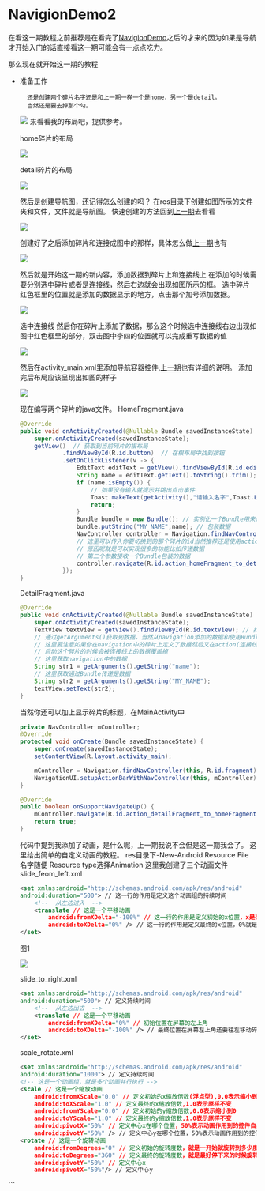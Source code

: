 # NavigionDemo2
    
在看这一期教程之前推荐是在看完了[NavigionDemo](https://github.com/yi-sheep/NavigionDemo)之后的才来的因为如果是导航才开始入门的话直接看这一期可能会有一点点吃力。

那么现在就开始这一期的教程
- 准备工作

        还是创建两个碎片名字还是和上一期一样一个是home，另一个是detail。
        当然还是要去掉那个勾。

    <img src="https://yi-sheep.github.io/NavigionDemo/Res/image/Navigation_2.png">
    来看看我的布局吧，提供参考。

    home碎片的布局

    <img src="https://yi-sheep.github.io/NavigionDemo2/Res/image/Navigion2_1.png">

    detail碎片的布局

    <img src="https://yi-sheep.github.io/NavigionDemo2/Res/image/Navigion2_2.png">
    
    然后是创建导航图，还记得怎么创建的吗？
    在res目录下创建如图所示的文件夹和文件，文件就是导航图。
    快速创建的方法回到[上一期](https://github.com/yi-sheep/NavigionDemo#NavGraph)去看看

    <img src="https://yi-sheep.github.io/NavigionDemo2/Res/image/Navigion2_3.png">

    创建好了之后添加碎片和连接成图中的那样，具体怎么做[上一期](https://github.com/yi-sheep/NavigionDemo#NavGraph)也有

    <img src="https://yi-sheep.github.io/NavigionDemo2/Res/image/Navigion2_4.png">

    然后就是开始这一期的新内容，添加数据到碎片上和连接线上
    在添加的时候需要分别选中碎片或者是连接线，然后右边就会出现如图所示的框。
    选中碎片
    红色框里的位置就是添加的数据显示的地方，点击那个加号添加数据。

    <img src="https://yi-sheep.github.io/NavigionDemo2/Res/image/Navigion2_6.png">

    选中连接线
    然后你在碎片上添加了数据，那么这个时候选中连接线右边出现如图中红色框里的部分，双击图中李四的位置就可以完成重写数据的值

    <img src="https://yi-sheep.github.io/NavigionDemo2/Res/image/Navigion2_7.png">

    然后在activity_main.xml里添加导航容器控件,[上一期](https://github.com/yi-sheep/NavigionDemo#NavHost)也有详细的说明。
    添加完后布局应该呈现出如图的样子

    <img src="https://yi-sheep.github.io/NavigionDemo2/Res/image/Navigion2_5.png">

    现在编写两个碎片的java文件。
    HomeFragment.java
    ```java
    @Override
    public void onActivityCreated(@Nullable Bundle savedInstanceState) {
        super.onActivityCreated(savedInstanceState);
        getView()  // 获取到当前碎片的根布局
                .findViewById(R.id.button)  // 在根布局中找到按钮
                .setOnClickListener(v -> {
                    EditText editText = getView().findViewById(R.id.editText); // 找到输入框
                    String name = editText.getText().toString().trim(); // 获取到输入框的内容
                    if (name.isEmpty()) {
                        // 如果没有输入就提示并跳出点击事件
                        Toast.makeText(getActivity(),"请输入名字",Toast.LENGTH_SHORT).show();
                        return;
                    }
                    Bundle bundle = new Bundle(); // 实例化一个Bundle用来传递数据
                    bundle.putString("MY_NAME",name); // 包装数据
                    NavController controller = Navigation.findNavController(v);
                    // 这里可以传入你要切换到的那个碎片的id当然推荐还是使用action的id
                    // 原因呢就是可以实现很多的功能比如传递数据
                    // 第二个参数接收一个Bundle包装的数据
                    controller.navigate(R.id.action_homeFragment_to_detailFragment,bundle);
                });
    }
    ```
    DetailFragment.java
    ```java
    @Override
    public void onActivityCreated(@Nullable Bundle savedInstanceState) {
        super.onActivityCreated(savedInstanceState);
        TextView textView = getView().findViewById(R.id.textView); // 找到TextView
        // 通过getArguments()获取到数据，当然从navigation添加的数据和使用Bundle传递是数据都可以通过这样获取到
        // 这里要注意如果你在navigation中的碎片上定义了数据然后又在action(连接线)中定义了同样key的数据那么
        // 启动这个碎片的时候会被连接线上的数据覆盖掉
        // 这里获取navigation中的数据
        String str1 = getArguments().getString("name");
        // 这里获取通过Bundle传递是数据
        String str2 = getArguments().getString("MY_NAME");
        textView.setText(str2);
    }
    ```
    当然你还可以加上显示碎片的标题，在MainActivity中

    ```java
    private NavController mController;
    @Override
    protected void onCreate(Bundle savedInstanceState) {
        super.onCreate(savedInstanceState);
        setContentView(R.layout.activity_main);

        mController = Navigation.findNavController(this, R.id.fragment);
        NavigationUI.setupActionBarWithNavController(this, mController);
    }

    @Override
    public boolean onSupportNavigateUp() {
        mController.navigate(R.id.action_detailFragment_to_homeFragment); // 这里将连接线传入，是因为我添加了动画
        return true;
    }
    ```

    代码中提到我添加了动画，是什么呢，上一期我说不会但是这一期我会了。
    这里给出简单的自定义动画的教程。
    res目录下-New-Android Resource File
    名字随便
    Resource type选择Animation
    这里我创建了三个动画文件
    slide_feom_left.xml
    ```xml
    <set xmlns:android="http://schemas.android.com/apk/res/android"
    android:duration="500"> // 这一行的作用是定义这个动画组的持续时间
        <!--  从左边进入  -->
        <translate // 这是一个平移动画
            android:fromXDelta="-100%" // 这一行的作用是定义初始的x位置，x是碎片左上角的x坐标，屏幕的左上角的x坐标是0，-100%表示初始的x坐标在屏幕左上角还要往左移动碎片宽度这么远，如下图1
            android:toXDelta="0%" /> // 这一行的作用是定义最终的x位置，0%就是屏幕的左上角，如图1
    </set>
    ```

    图1

    <img src="https://yi-sheep.github.io/NavigionDemo2/Res/image/Navigion2_8.png">

    slide_to_right.xml
    ```xml
    <set xmlns:android="http://schemas.android.com/apk/res/android"
    android:duration="500"> // 定义持续时间
        <!--  从左边出去  -->
        <translate // 这是一个平移动画
            android:fromXDelta="0%" // 初始位置在屏幕的左上角
            android:toXDelta="-100%" /> // 最终位置在屏幕左上角还要往左移动碎片宽度这么远
    </set>
    ```

    scale_rotate.xml
    ```xml
    <set xmlns:android="http://schemas.android.com/apk/res/android"
    android:duration="1000"> // 定义持续时间
    <!-- 这是一个动画组，就是多个动画并行执行 -->
    <scale // 这是一个缩放动画
        android:fromXScale="0.0" // 定义初始的x缩放倍数(浮点型),0.0表示缩小到0什么都看不见
        android:toXScale="1.0" // 定义最终的x缩放倍数,1.0表示原样不变
        android:fromYScale="0.0" // 定义初始的y缩放倍数,0.0表示缩小到0
        android:toYScale="1.0" // 定义最终的y缩放倍数,1.0表示原样不变
        android:pivotX="50%" // 定义中心x在哪个位置，50%表示动画作用到的控件自身的中心x坐标，不定义的话就是0%控件自身的左上角x的坐标
        android:pivotY="50%" /> // 定义中心y在哪个位置，50%表示动画作用到的控件自身的中心y坐标，不定义的话就是0%控件自身的左上角y的坐标
    <rotate // 这是一个旋转动画
        android:fromDegrees="0" // 定义初始的旋转度数，就是一开始就旋转到多少度的位置
        android:toDegrees="360" // 定义最终的旋转度数，就是最好停下来的时候旋转了好多度
        android:pivotY="50%" // 定义中心x
        android:pivotX="50%"/> // 定义中心y
</set>
    ```
